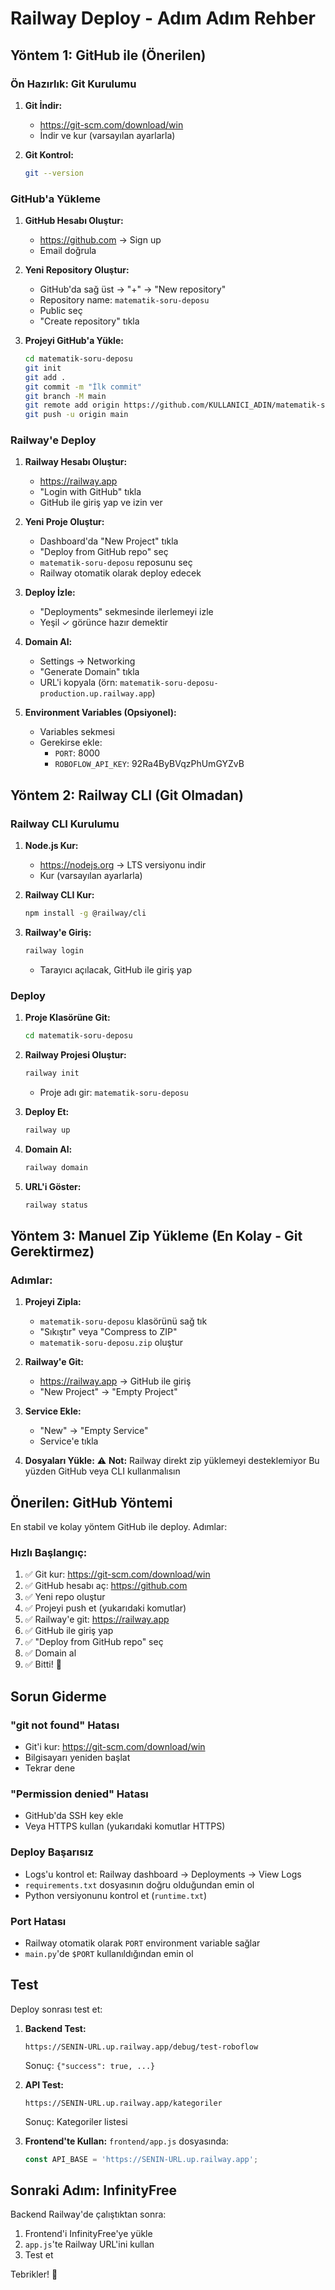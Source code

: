 # Railway Deploy - Adım Adım Rehber

## Yöntem 1: GitHub ile (Önerilen)

### Ön Hazırlık: Git Kurulumu

1. **Git İndir:**
   - https://git-scm.com/download/win
   - İndir ve kur (varsayılan ayarlarla)

2. **Git Kontrol:**
   ```bash
   git --version
   ```

### GitHub'a Yükleme

1. **GitHub Hesabı Oluştur:**
   - https://github.com → Sign up
   - Email doğrula

2. **Yeni Repository Oluştur:**
   - GitHub'da sağ üst → "+" → "New repository"
   - Repository name: `matematik-soru-deposu`
   - Public seç
   - "Create repository" tıkla

3. **Projeyi GitHub'a Yükle:**
   ```bash
   cd matematik-soru-deposu
   git init
   git add .
   git commit -m "İlk commit"
   git branch -M main
   git remote add origin https://github.com/KULLANICI_ADIN/matematik-soru-deposu.git
   git push -u origin main
   ```

### Railway'e Deploy

1. **Railway Hesabı Oluştur:**
   - https://railway.app
   - "Login with GitHub" tıkla
   - GitHub ile giriş yap ve izin ver

2. **Yeni Proje Oluştur:**
   - Dashboard'da "New Project" tıkla
   - "Deploy from GitHub repo" seç
   - `matematik-soru-deposu` reposunu seç
   - Railway otomatik olarak deploy edecek

3. **Deploy İzle:**
   - "Deployments" sekmesinde ilerlemeyi izle
   - Yeşil ✓ görünce hazır demektir

4. **Domain Al:**
   - Settings → Networking
   - "Generate Domain" tıkla
   - URL'i kopyala (örn: `matematik-soru-deposu-production.up.railway.app`)

5. **Environment Variables (Opsiyonel):**
   - Variables sekmesi
   - Gerekirse ekle:
     - `PORT`: 8000
     - `ROBOFLOW_API_KEY`: 92Ra4ByBVqzPhUmGYZvB

## Yöntem 2: Railway CLI (Git Olmadan)

### Railway CLI Kurulumu

1. **Node.js Kur:**
   - https://nodejs.org → LTS versiyonu indir
   - Kur (varsayılan ayarlarla)

2. **Railway CLI Kur:**
   ```bash
   npm install -g @railway/cli
   ```

3. **Railway'e Giriş:**
   ```bash
   railway login
   ```
   - Tarayıcı açılacak, GitHub ile giriş yap

### Deploy

1. **Proje Klasörüne Git:**
   ```bash
   cd matematik-soru-deposu
   ```

2. **Railway Projesi Oluştur:**
   ```bash
   railway init
   ```
   - Proje adı gir: `matematik-soru-deposu`

3. **Deploy Et:**
   ```bash
   railway up
   ```

4. **Domain Al:**
   ```bash
   railway domain
   ```

5. **URL'i Göster:**
   ```bash
   railway status
   ```

## Yöntem 3: Manuel Zip Yükleme (En Kolay - Git Gerektirmez)

### Adımlar:

1. **Projeyi Zipla:**
   - `matematik-soru-deposu` klasörünü sağ tık
   - "Sıkıştır" veya "Compress to ZIP"
   - `matematik-soru-deposu.zip` oluştur

2. **Railway'e Git:**
   - https://railway.app → GitHub ile giriş
   - "New Project" → "Empty Project"

3. **Service Ekle:**
   - "New" → "Empty Service"
   - Service'e tıkla

4. **Dosyaları Yükle:**
   ⚠️ **Not:** Railway direkt zip yüklemeyi desteklemiyor
   Bu yüzden GitHub veya CLI kullanmalısın

## Önerilen: GitHub Yöntemi

En stabil ve kolay yöntem GitHub ile deploy. Adımlar:

### Hızlı Başlangıç:

1. ✅ Git kur: https://git-scm.com/download/win
2. ✅ GitHub hesabı aç: https://github.com
3. ✅ Yeni repo oluştur
4. ✅ Projeyi push et (yukarıdaki komutlar)
5. ✅ Railway'e git: https://railway.app
6. ✅ GitHub ile giriş yap
7. ✅ "Deploy from GitHub repo" seç
8. ✅ Domain al
9. ✅ Bitti! 🎉

## Sorun Giderme

### "git not found" Hatası
- Git'i kur: https://git-scm.com/download/win
- Bilgisayarı yeniden başlat
- Tekrar dene

### "Permission denied" Hatası
- GitHub'da SSH key ekle
- Veya HTTPS kullan (yukarıdaki komutlar HTTPS)

### Deploy Başarısız
- Logs'u kontrol et: Railway dashboard → Deployments → View Logs
- `requirements.txt` dosyasının doğru olduğundan emin ol
- Python versiyonunu kontrol et (`runtime.txt`)

### Port Hatası
- Railway otomatik olarak `PORT` environment variable sağlar
- `main.py`'de `$PORT` kullanıldığından emin ol

## Test

Deploy sonrası test et:

1. **Backend Test:**
   ```
   https://SENIN-URL.up.railway.app/debug/test-roboflow
   ```
   Sonuç: `{"success": true, ...}`

2. **API Test:**
   ```
   https://SENIN-URL.up.railway.app/kategoriler
   ```
   Sonuç: Kategoriler listesi

3. **Frontend'te Kullan:**
   `frontend/app.js` dosyasında:
   ```javascript
   const API_BASE = 'https://SENIN-URL.up.railway.app';
   ```

## Sonraki Adım: InfinityFree

Backend Railway'de çalıştıktan sonra:
1. Frontend'i InfinityFree'ye yükle
2. `app.js`'te Railway URL'ini kullan
3. Test et

Tebrikler! 🎉
